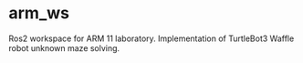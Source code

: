 # arm_ws
Ros2 workspace for ARM 11 laboratory. Implementation of TurtleBot3 Waffle robot unknown maze solving.
